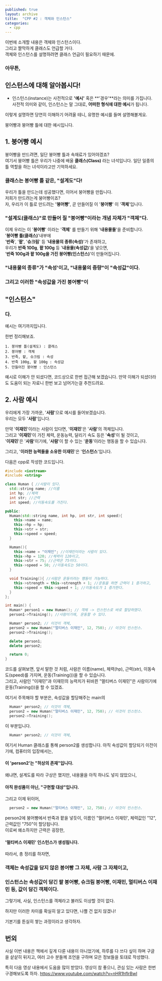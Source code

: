 ```yaml
---
published: true
layout: archive
title:  "CPP #2 : 객체와 인스턴스"
categories:
  - cpp
---
```



 
이번에 소개할 내용은 객체와 인스턴스이다.  
그리고 짤막하게 클래스도 언급할 거다.  
객체와 인스턴스를 설명하려면 클래스 언급이 필요하기 때문에.  
### 아무튼,
 
 

## **인스턴스**에 대해 알아봅시다!



- 인스턴스(instance)는 사전적으로 **'예시'** 혹은 **'경우'**라는 의미를 가집니다.  
사전적 의미와 같이, 인스턴스는 말 그대로, **어떠한 형식에 대한 예시**가 됩니다.

이렇게 설명하면 당연히 이해하기 어려울 테니, 유명한 예시를 들며 설명해볼게요.

붕어빵과 붕어빵 틀에 대한 예시입니다.

## 1. 붕어빵 예시

붕어빵을 만드려면, 일단 붕어빵 틀과 속재료가 있어야겠죠?  
여기서 붕어빵 틀은 우리가 나중에 배울 **클래스(Class)** 라는 녀석입니다. 일단 일종의 틀 역할을 하는 녀석이라고만 기억하세요.  
### 클래스는 붕어빵 틀 같은, "설계도"다!

우리가 틀을 만드는데 성공했다면, 이어서 붕어빵을 만듭니다.  
저희가 만드려는게 붕어빵이죠?  
자, 우리가 이 틀로 만드려는 **'붕어빵'**, 곧 만들어질 이 '**붕어빵**' 이 '**객체**'입니다.
### "**설계도**(클래스)"로 만들어 질 "**붕어빵**"이라는 개념 자체가 "**객체**"다.

이제 우리는 이 '**붕어빵**' 이라는 '**객체**' 를 만들기 위해 '**내용물들**'을 준비합니다.  
'**붕어빵 틀(클래스)**'내부에  
'**반죽**', '**팥**', '**슈크림**' 등 '**내용물의 종류(속성)**'가 존재하고,  
우리가 **반죽 100g**, **팥 100g**  등 '**내용물(속성값)**'을 넣으면,  
'**반죽 100g과 팥 100g을 가진 붕어빵(인스턴스)**'이 만들어집니다. 

### "**내용물의 종류**"가 "**속성**'이고, "**내용물의 중량**"이 "**속성값**"이다.

### 그리고 이러한 "**속성값을 가진 붕어빵**"이 
## "**인스턴스**"
### 다.

예시는 여기까지입니다.

한번 정리해보죠.

```
1. 붕어빵 틀(설계도) : 클래스
2. 붕어빵 : 객체
3. 반죽, 팥, 슈크림 : 속성
4. 반죽 100g, 팥 100g : 속성값
5. 만들어진 붕어빵 : 인스턴스
```

예시로 이해가 안 되셨다면, 코드상으로 한번 접근해 보겠습니다. 만약 이해가 되셨더라도 도움이 되는 자료니 한번 보고 넘어가는걸 추천드려요.  
 
## 2. 사람 예시

우리에게 가장 가까운, '**사람**'으로 예시를 들어보겠습니다.  
우리는 모두 '**사람**'입니다.  

만약 '**이재민**'이라는 사람이 있다면, '**이재민**'은 '**사람**'의 객체입니다.  
그리고 '**이재민**'이 가진 체력, 운동능력, 달리기 속도 등은 '**속성**'이 될 것이고,  
'**이재민**'은 '**사람**'이기에, '**사람**'이 할 수 있는 '**운동**'이라는 행동을 할 수 있습니다.

그리고, '**이러한 능력들을 소유한 이재민**'은 '**인스턴스**'입니다.

다음은 cpp로 작성한 코드입니다.
```cpp
#include <iostream>
#include <string>

class Human { //사람이 있다.
  std::string name; //이름
  int hp; //체력
  int str; //근력
  int speed; //이동속도를 가진다.

public:
  Human(std::string name, int hp, int str, int speed){
    this->name = name;
    this->hp = hp;
    this->str = str;
    this->speed = speed;
  }

  Human(){
    this->name = "이재민"; //이재민이라는 사람이 있다.
    this->hp = 120; //체력이 120이고,
    this->str = 75; //근력은 75이다.
    this->speed = 50; //이동속도는 50이다.
  }

  void Training(){ //사람은 운동이라는 행동이 가능하다.
    this->strength = this->strength + 1; //운동을 하면 근력이 1 증가하고,
    this->speed = this->speed + 1; //이동속도가 1 증가한다.
  }
};

int main() {
  Human* person1 = new Human(); // 객체 -> 인스턴스로 바로 할당하였다.
  person1->Training(); //사람이기에, 운동할 수 있다.

  Human* person2; // 이것이 객체,
  person2 = new Human("멀티버스 이재민", 12, 750); // 이것이 인스턴스.
  person2->Training();

  delete person1;
  delete person2;

  return 0;
}
```

코드를 살펴보면, 앞서 말한 것 처럼, 사람은 이름(name), 체력(hp), 근력(str), 이동속도(speed)를 가지며, 운동(Training())을 할 수 있습니다.  
그리고, 사람인 "이재민"과 이재민의 능력치가 뒤바뀐 "멀티버스 이재민"은 사람이기에 운동(Training())을 할 수 있겠죠.

여기서 주목해야 할 부분은, 속성값을 할당해주는 main의
```cpp
  Human* person2; // 이것이 객체,
  person2 = new Human("멀티버스 이재민", 12, 750); // 이것이 인스턴스.
  person2->Training();
```
이 부분입니다.  
```cpp
  Human* person2; // 이것이 객체,
```
여기서 Human 클래스를 통해 person2를 생성합니다. 아직 속성값이 할당되기 이전이기에, 컴퓨터의 입장에서는,  
#### 이 'person2'는 "**허상의 존재**"입니다. 
왜냐면, 설계도를 따라 구상은 했지만, 내용물을 아직 하나도 넣지 않았으니, 
#### 아직 완성품이 아닌, "**구현할 대상**"입니다.  
그리고 이제 뒤이어,
```cpp
  person2 = new Human("멀티버스 이재민", 12, 750); // 이것이 인스턴스.
```
person2에 붕어빵에서 반죽과 팥을 넣듯이, 이름인 "멀티버스 이재민', 체력값인 "12", 근력값인 "750"이 할당됩니다.  
이로써 왜소하지만 근력은 굉장한, 
#### '멀티버스 이재민' **인스턴스**가 생성됩니다.

따라서, 총 정리를 하자면, 

### **객체**는 **속성값을 담지 않은** 붕어빵 **그 자체**, 사람 **그 자체**이고,  
### **인스턴스**는 속성값이 담긴 팥 붕어빵, 슈크림 붕어빵, 이재민, 멀티버스 이재민 등, **값이 담긴 객체**이다.

그렇기에, 사실, 인스턴스를 객체라고 불러도 이상할 것이 없다. 

하지만 이러한 차이를 확실히 알고 있다면, 나쁠 건 없지 않겠나!

기본기를 튼실히 쌓는 과정이라고 생각하자.

## 번외

사실 이번 내용은 책에서 깊게 다룬 내용이 아니었기에, 하루를 다 쓰다 싶이 하며 구글을 샅샅히 뒤지고, 여러 고수 분들께 조언을 구하며 모은 정보들을 토대로 작성했다.

특히 다음 영상 내용에서 도움을 많이 받았다.
영상이 참 좋으니, 관심 있는 사람은 한번 구경해보도록 하자.
https://www.youtube.com/watch?v=nHR1hfIrBwI

